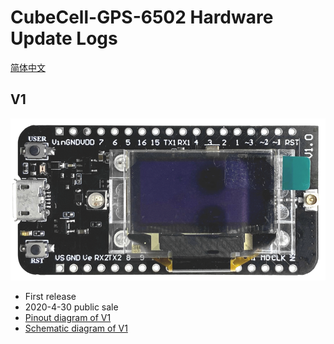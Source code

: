 # CubeCell-GPS-6502 Hardware Update Logs
[简体中文]()

## V1

![](img/hardware_update_log/01.png)

- First release
- 2020-4-30 public sale
- [Pinout diagram of V1](http://resource.heltec.cn/download/CubeCell/HTCC-AB02S/HTCC-AB02S_PinoutDiagram.pdf)
- [Schematic diagram of V1](http://resource.heltec.cn/download/CubeCell/HTCC-AB02S/HTCC-AB02S_SchematicDiagram.pdf)

